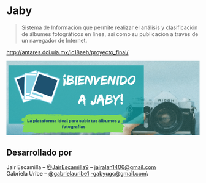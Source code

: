 # Jaby
> Sistema de Información que permite realizar el análisis y clasificación de álbumes
fotográficos en línea, así como su publicación a través de
un navegador de Internet.

http://antares.dci.uia.mx/ic18aeh/proyecto_final/

![](static/images/cover2.png)


## Desarrollado por

Jair Escamilla – [@JairEscamilla9](https://twitter.com/JairEscamilla9) – jairalan1406@gmail.com\
Gabriela Uribe – [@gabrielauribe1](https://github.com/gabrielauribe1) -gabyugc@gmail.com\
